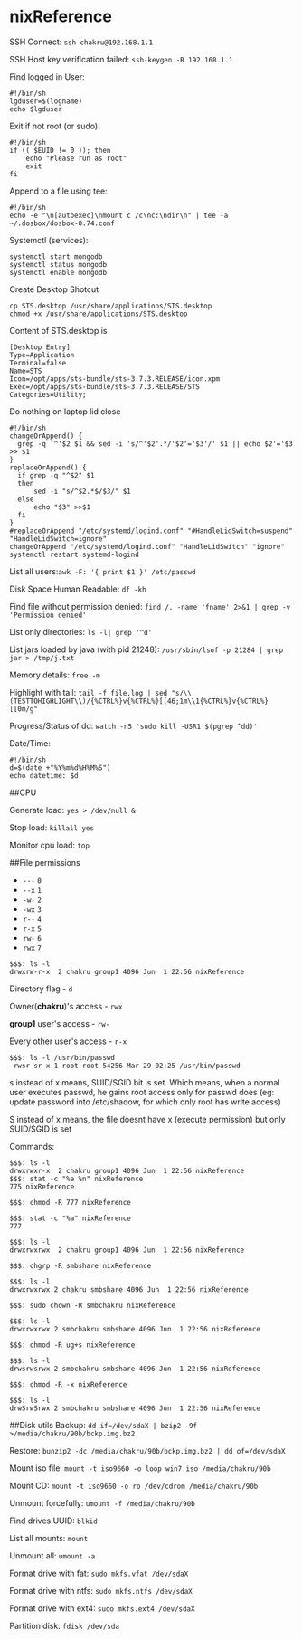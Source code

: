 # nixReference
SSH Connect: `ssh chakru@192.168.1.1`

SSH Host key verification failed: `ssh-keygen -R 192.168.1.1`

Find logged in User:
```
#!/bin/sh
lgduser=$(logname)
echo $lgduser
```

Exit if not root (or sudo):

```
#!/bin/sh
if (( $EUID != 0 )); then
    echo "Please run as root"
    exit
fi
```

Append to a file using tee:
```
#!/bin/sh
echo -e "\n[autoexec]\nmount c /c\nc:\ndir\n" | tee -a ~/.dosbox/dosbox-0.74.conf
```

Systemctl (services):
```
systemctl start mongodb
systemctl status mongodb
systemctl enable mongodb
```

Create Desktop Shotcut
```
cp STS.desktop /usr/share/applications/STS.desktop
chmod +x /usr/share/applications/STS.desktop
```
Content of STS.desktop is
```
[Desktop Entry]
Type=Application
Terminal=false
Name=STS
Icon=/opt/apps/sts-bundle/sts-3.7.3.RELEASE/icon.xpm
Exec=/opt/apps/sts-bundle/sts-3.7.3.RELEASE/STS
Categories=Utility;
```

Do nothing on laptop lid close
```
#!/bin/sh
changeOrAppend() {
  grep -q '^'$2 $1 && sed -i 's/^'$2'.*/'$2'='$3'/' $1 || echo $2'='$3 >> $1
}
replaceOrAppend() {
  if grep -q "^$2" $1
  then
      sed -i "s/^$2.*$/$3/" $1
  else
      echo "$3" >>$1
  fi
}
#replaceOrAppend "/etc/systemd/logind.conf" "#HandleLidSwitch=suspend" "HandleLidSwitch=ignore"
changeOrAppend "/etc/systemd/logind.conf" "HandleLidSwitch" "ignore"
systemctl restart systemd-logind
```

List all users:`awk -F: '{ print $1 }' /etc/passwd`

Disk Space Human Readable: `df -kh`

Find file without permission denied: `find /. -name 'fname' 2>&1 | grep -v 'Permission denied'`

List only directories: `ls -l| grep '^d'`

List jars loaded by java (with pid 21248): `/usr/sbin/lsof -p 21284 | grep jar > /tmp/j.txt`

Memory details: `free -m`

Highlight with tail: `tail -f file.log | sed "s/\\(TESTTOHIGHLIGHT\\)/{%CTRL%}v{%CTRL%}[[46;1m\\1{%CTRL%}v{%CTRL%}[[0m/g"`

Progress/Status of dd: `watch -n5 'sudo kill -USR1 $(pgrep ^dd)'`

Date/Time:
```
#!/bin/sh
d=$(date +"%Y%m%d%H%M%S")
echo datetime: $d
```

##CPU

Generate load: `yes > /dev/null &`

Stop load: `killall yes`

Monitor cpu load: `top`

##File permissions
- `---` `0`
- `--x` `1`
- `-w-` `2`
- `-wx` `3`
- `r--` `4`
- `r-x` `5`
- `rw-` `6`
- `rwx` `7`
```
$$$: ls -l
drwxrw-r-x  2 chakru group1 4096 Jun  1 22:56 nixReference
```
Directory flag - `d`

Owner(**chakru**)'s access - `rwx`

**group1** user's access - `rw-`

Every other user's access - `r-x`

```
$$$: ls -l /usr/bin/passwd
-rwsr-sr-x 1 root root 54256 Mar 29 02:25 /usr/bin/passwd
```
s instead of x means, SUID/SGID bit is set. Which means, when a normal user executes passwd, he gains root access only for passwd does (eg: update password into /etc/shadow, for which only root has write access)

S instead of x means, the file doesnt have x (execute permission) but only SUID/SGID is set

Commands:
```
$$$: ls -l
drwxrwxr-x  2 chakru group1 4096 Jun  1 22:56 nixReference
$$$: stat -c "%a %n" nixReference
775 nixReference

$$$: chmod -R 777 nixReference

$$$: stat -c "%a" nixReference
777

$$$: ls -l
drwxrwxrwx  2 chakru group1 4096 Jun  1 22:56 nixReference

$$$: chgrp -R smbshare nixReference

$$$: ls -l
drwxrwxrwx 2 chakru smbshare 4096 Jun  1 22:56 nixReference

$$$: sudo chown -R smbchakru nixReference

$$$: ls -l
drwxrwxrwx 2 smbchakru smbshare 4096 Jun  1 22:56 nixReference

$$$: chmod -R ug+s nixReference

$$$: ls -l
drwsrwsrwx 2 smbchakru smbshare 4096 Jun  1 22:56 nixReference

$$$: chmod -R -x nixReference

$$$: ls -l
drwSrwSrwx 2 smbchakru smbshare 4096 Jun  1 22:56 nixReference

```
##Disk utils
Backup: `dd if=/dev/sdaX | bzip2 -9f >/media/chakru/90b/bckp.img.bz2`

Restore: `bunzip2 -dc /media/chakru/90b/bckp.img.bz2 | dd of=/dev/sdaX`

Mount iso file: `mount -t iso9660 -o loop win7.iso /media/chakru/90b`

Mount CD: `mount -t iso9660 -o ro /dev/cdrom /media/chakru/90b`

Unmount forcefully: `umount -f /media/chakru/90b`

Find drives UUID: `blkid`

List all mounts: `mount`

Unmount all: `umount -a`

Format drive with fat: `sudo mkfs.vfat /dev/sdaX`

Format drive with ntfs: `sudo mkfs.ntfs /dev/sdaX`

Format drive with ext4: `sudo mkfs.ext4 /dev/sdaX`

Partition disk: `fdisk /dev/sda`
